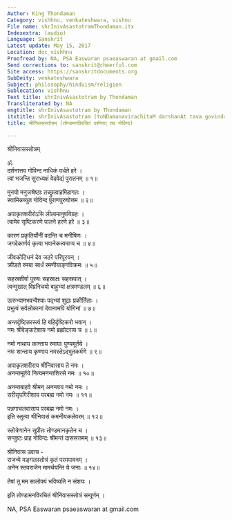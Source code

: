 ```yaml
---
Author: King Thondaman
Category: vishhnu, venkateshwara, vishnu
File name: shrInivAsastotramThondaman.itx
Indexextra: (audio)
Language: Sanskrit
Latest update: May 15, 2017
Location: doc_vishhnu
Proofread by: NA, PSA Easwaran psaeaswaran at gmail.com
Send corrections to: sanskrit@cheerful.com
Site access: https://sanskritdocuments.org
SubDeity: venkateshwara
Subject: philosophy/hinduism/religion
Sublocation: vishhnu
Text title: shrInivAsastotram by Thondaman
Transliterated by: NA
engtitle: shrInivAsastotram by Thondaman
itxtitle: shrInivAsastotram (toNDamanavirachitaM darshanAt tava govinda)
title: श्रीनिवासस्तोत्रम् (तोण्डमनविरचितं दर्शनात् तव गोविन्द)

---
```

  
 श्रीनिवासस्तोत्रम्   
  
ॐ  
दर्शनात्तव गोविन्द नाधिकं वर्धते हरे ।  
त्वां भजन्ति सुराध्यक्षं वेदवेद्यं पुरातनम् ॥ १॥  
  
मुनयो मनुजश्रेष्ठाः तच्छ्रुत्वाहमिहागतः ।  
स्वामिन्नच्युत गोविन्द पुराणपुरुषोत्तम ॥ २॥  
  
अपाकृतशरीरोऽसि लीलामानुषविग्रहः ।  
त्वामेव सृष्टिकरणे पालने हरणे हरे ॥ ३॥  
  
कारणं प्रकृतिर्योनीं वदन्ति च मनीषिणः ।  
जगदेकार्णवं कृत्वा भवानेकत्वमाप्य च ॥ ४॥  
  
जीवकोटिधनं देव जठरे परिपूरयन् ।  
क्रीडते रमया सार्धं रमणीयाङ्गविक्रमः ॥ ५॥  
  
सहस्रशीर्षा पुरुषः सहस्राक्षः सहस्रपात् ।  
त्वन्मुखात् विप्रनिचयो बाहुभ्यां क्षत्रमण्डलम् ॥ ६॥  
  
ऊरुभ्यामभवन्वैश्याः  पद्भ्यां शुद्राः प्रकीर्तिताः ।  
प्रभुत्वं सर्वलोकानां देवानामपि योगिनां ॥ ७॥  
  
अन्तर्दृष्टितरस्त्वं हि बहिर्दृष्टिकरो भवान् ।  
नमः श्रीवेङ्कटेशाय नमो ब्रह्मोदराय च ॥ ८॥  
  
नमो नाथाय कान्ताय रमायाः पुण्यमूर्तये ।  
नमः शान्ताय कृष्णाय नमस्तेऽद्भुतकर्मणे ॥ ९॥  
  
अपाकृतशरीराय श्रीनिवासाय ते नमः ।  
अनन्तमूर्तये नित्यमनन्तशिरसे नमः ॥ १०॥  
  
अनन्तबाहवे श्रीमन् अनन्ताय नमो नमः ।  
सरीसृपगिरीशाय परबह्म नमो नमः ॥ ११॥  
  
पन्नगाचलवासाय परबह्म नमो नमः ।  
इति स्तुत्वा श्रीनिवासं कमनीयकलेवरम् ॥ १२॥  
  
स्तोत्रेणानेन सुप्रीतः तोण्डमानकृतेन च ।  
सन्तुष्टः प्राह गोविन्दः श्रीमन्तं दाससत्तमम् ॥ १३॥  
  
श्रीनिवास उवाच -  
राजन्मे मङ्गलस्तोत्रं कृतं परमपावनम्  ।  
अनेन स्तवराजेन मामर्चयन्ति ये जनाः ॥ १४॥  
  
तेषां तु मम सालोक्यं भविष्यति न संशयः ।  
  
इति तोण्डामनविरचितं श्रीनिवासस्तोत्रं सम्पूर्णम् ।  
  
NA, PSA Easwaran psaeaswaran at gmail.com  
  

